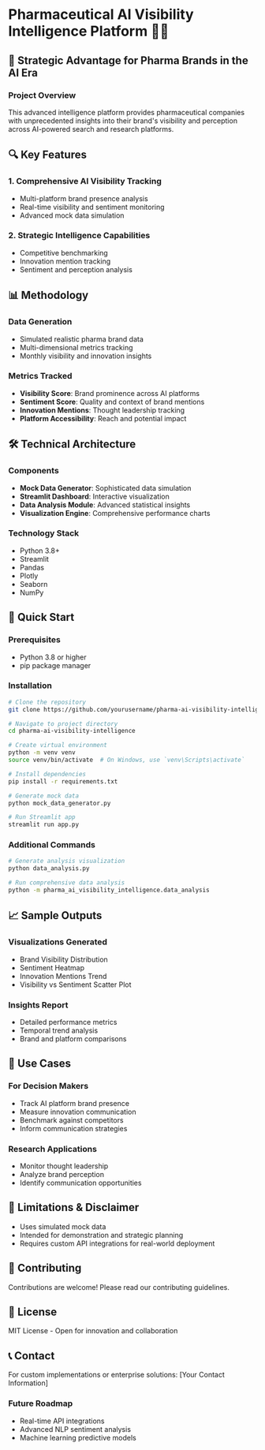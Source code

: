 # Pharmaceutical AI Visibility Intelligence Platform 🧬🤖

## 🚀 Strategic Advantage for Pharma Brands in the AI Era

### Project Overview
This advanced intelligence platform provides pharmaceutical companies with unprecedented insights into their brand's visibility and perception across AI-powered search and research platforms.

## 🔍 Key Features

### 1. Comprehensive AI Visibility Tracking
- Multi-platform brand presence analysis
- Real-time visibility and sentiment monitoring
- Advanced mock data simulation

### 2. Strategic Intelligence Capabilities
- Competitive benchmarking
- Innovation mention tracking
- Sentiment and perception analysis

## 📊 Methodology

### Data Generation
- Simulated realistic pharma brand data
- Multi-dimensional metrics tracking
- Monthly visibility and innovation insights

### Metrics Tracked
- **Visibility Score**: Brand prominence across AI platforms
- **Sentiment Score**: Quality and context of brand mentions
- **Innovation Mentions**: Thought leadership tracking
- **Platform Accessibility**: Reach and potential impact

## 🛠 Technical Architecture

### Components
- **Mock Data Generator**: Sophisticated data simulation
- **Streamlit Dashboard**: Interactive visualization
- **Data Analysis Module**: Advanced statistical insights
- **Visualization Engine**: Comprehensive performance charts

### Technology Stack
- Python 3.8+
- Streamlit
- Pandas
- Plotly
- Seaborn
- NumPy

## 🚀 Quick Start

### Prerequisites
- Python 3.8 or higher
- pip package manager

### Installation
```bash
# Clone the repository
git clone https://github.com/yourusername/pharma-ai-visibility-intelligence.git

# Navigate to project directory
cd pharma-ai-visibility-intelligence

# Create virtual environment
python -m venv venv
source venv/bin/activate  # On Windows, use `venv\Scripts\activate`

# Install dependencies
pip install -r requirements.txt

# Generate mock data
python mock_data_generator.py

# Run Streamlit app
streamlit run app.py
```

### Additional Commands
```bash
# Generate analysis visualization
python data_analysis.py

# Run comprehensive data analysis
python -m pharma_ai_visibility_intelligence.data_analysis
```

## 📈 Sample Outputs

### Visualizations Generated
- Brand Visibility Distribution
- Sentiment Heatmap
- Innovation Mentions Trend
- Visibility vs Sentiment Scatter Plot

### Insights Report
- Detailed performance metrics
- Temporal trend analysis
- Brand and platform comparisons

## 🔬 Use Cases

### For Decision Makers
- Track AI platform brand presence
- Measure innovation communication
- Benchmark against competitors
- Inform communication strategies

### Research Applications
- Monitor thought leadership
- Analyze brand perception
- Identify communication opportunities

## 🚧 Limitations & Disclaimer
- Uses simulated mock data
- Intended for demonstration and strategic planning
- Requires custom API integrations for real-world deployment

## 🤝 Contributing
Contributions are welcome! Please read our contributing guidelines.

## 📄 License
MIT License - Open for innovation and collaboration

## 📞 Contact
For custom implementations or enterprise solutions:
[Your Contact Information]

### Future Roadmap
- Real-time API integrations
- Advanced NLP sentiment analysis
- Machine learning predictive models
